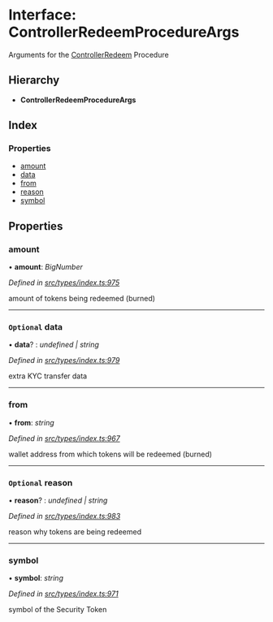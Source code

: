 # Interface: ControllerRedeemProcedureArgs

Arguments for the [ControllerRedeem](../enums/_types_index_.proceduretype.md#controllerredeem) Procedure

## Hierarchy

* **ControllerRedeemProcedureArgs**

## Index

### Properties

* [amount](_types_index_.controllerredeemprocedureargs.md#amount)
* [data](_types_index_.controllerredeemprocedureargs.md#optional-data)
* [from](_types_index_.controllerredeemprocedureargs.md#from)
* [reason](_types_index_.controllerredeemprocedureargs.md#optional-reason)
* [symbol](_types_index_.controllerredeemprocedureargs.md#symbol)

## Properties

###  amount

• **amount**: *BigNumber*

*Defined in [src/types/index.ts:975](https://github.com/PolymathNetwork/polymath-sdk/blob/550676f/src/types/index.ts#L975)*

amount of tokens being redeemed (burned)

___

### `Optional` data

• **data**? : *undefined | string*

*Defined in [src/types/index.ts:979](https://github.com/PolymathNetwork/polymath-sdk/blob/550676f/src/types/index.ts#L979)*

extra KYC transfer data

___

###  from

• **from**: *string*

*Defined in [src/types/index.ts:967](https://github.com/PolymathNetwork/polymath-sdk/blob/550676f/src/types/index.ts#L967)*

wallet address from which tokens will be redeemed (burned)

___

### `Optional` reason

• **reason**? : *undefined | string*

*Defined in [src/types/index.ts:983](https://github.com/PolymathNetwork/polymath-sdk/blob/550676f/src/types/index.ts#L983)*

reason why tokens are being redeemed

___

###  symbol

• **symbol**: *string*

*Defined in [src/types/index.ts:971](https://github.com/PolymathNetwork/polymath-sdk/blob/550676f/src/types/index.ts#L971)*

symbol of the Security Token
